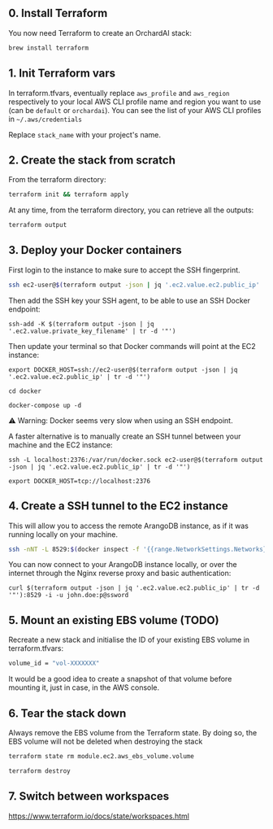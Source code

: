 ## 0. Install Terraform

You now need Terraform to create an OrchardAI stack:

``` bash
brew install terraform
```

## 1. Init Terraform vars
In terraform.tfvars, eventually replace `aws_profile` and `aws_region` respectively to your local AWS CLI profile name and region you want to use (can be `default` or `orchardai`). You can see the list of your AWS CLI profiles in `~/.aws/credentials`

Replace `stack_name` with your project's name.

## 2. Create the stack from scratch

From the terraform directory:

``` bash
terraform init && terraform apply
```

At any time, from the terraform directory, you can retrieve all the outputs:

``` bash
terraform output
```

## 3. Deploy your Docker containers
First login to the instance to make sure to accept the SSH fingerprint.

``` bash
ssh ec2-user@$(terraform output -json | jq '.ec2.value.ec2.public_ip' | tr -d '"') -i $(terraform output -json | jq '.ec2.value.private_key_filename' | tr -d '"')
```

Then add the SSH key your SSH agent, to be able to use an SSH Docker endpoint:
```
ssh-add -K $(terraform output -json | jq '.ec2.value.private_key_filename' | tr -d '"')
```

Then update your terminal so that Docker commands will point at the EC2 instance:
```
export DOCKER_HOST=ssh://ec2-user@$(terraform output -json | jq '.ec2.value.ec2.public_ip' | tr -d '"')
```

```
cd docker

docker-compose up -d
```

:warning: Warning: Docker seems very slow when using an SSH endpoint.

A faster alternative is to manually create an SSH tunnel between your machine and the EC2 instance:
```
ssh -L localhost:2376:/var/run/docker.sock ec2-user@$(terraform output -json | jq '.ec2.value.ec2.public_ip' | tr -d '"')

export DOCKER_HOST=tcp://localhost:2376
```

## 4. Create a SSH tunnel to the EC2 instance
This will allow you to access the remote ArangoDB instance, as if it was running locally on your machine.
``` bash
ssh -nNT -L 8529:$(docker inspect -f '{{range.NetworkSettings.Networks}}{{.IPAddress}}{{end}}' arangodb):8529 ec2-user@$(terraform output -json | jq '.ec2.value.ec2.public_ip' | tr -d '"') -i $(terraform output -json | jq '.ec2.value.private_key_filename' | tr -d '"')
```

You can now connect to your ArangoDB instance locally, or over the internet through the Nginx reverse proxy and basic authentication:
```
curl $(terraform output -json | jq '.ec2.value.ec2.public_ip' | tr -d '"'):8529 -i -u john.doe:p@ssword
```

## 5. Mount an existing EBS volume (TODO)

Recreate a new stack and initialise the ID of your existing EBS volume in terraform.tfvars:

``` bash
volume_id = "vol-XXXXXXX"
```

It would be a good idea to create a snapshot of that volume before mounting it, just in case, in the AWS console.

## 6. Tear the stack down

Always remove the EBS volume from the Terraform state. By doing so, the EBS volume will not be deleted when destroying the stack

``` bash
terraform state rm module.ec2.aws_ebs_volume.volume
```

``` bash
terraform destroy
```

## 7. Switch between workspaces

https://www.terraform.io/docs/state/workspaces.html
